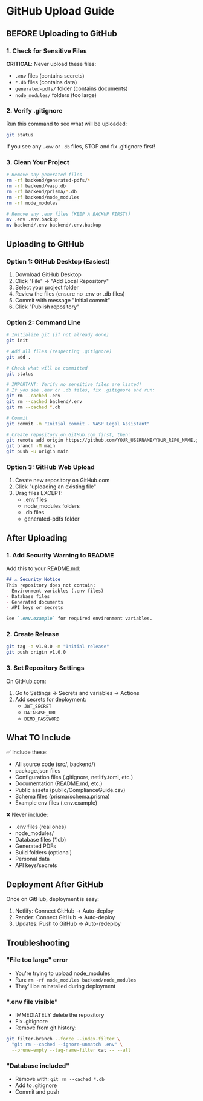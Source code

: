 # GitHub Upload Guide

## BEFORE Uploading to GitHub

### 1. Check for Sensitive Files
**CRITICAL**: Never upload these files:
- `.env` files (contains secrets)
- `*.db` files (contains data)
- `generated-pdfs/` folder (contains documents)
- `node_modules/` folders (too large)

### 2. Verify .gitignore
Run this command to see what will be uploaded:
```bash
git status
```

If you see any `.env` or `.db` files, STOP and fix .gitignore first!

### 3. Clean Your Project
```bash
# Remove any generated files
rm -rf backend/generated-pdfs/*
rm -rf backend/vasp.db
rm -rf backend/prisma/*.db
rm -rf backend/node_modules
rm -rf node_modules

# Remove any .env files (KEEP A BACKUP FIRST!)
mv .env .env.backup
mv backend/.env backend/.env.backup
```

## Uploading to GitHub

### Option 1: GitHub Desktop (Easiest)
1. Download GitHub Desktop
2. Click "File" → "Add Local Repository"
3. Select your project folder
4. Review the files (ensure no .env or .db files)
5. Commit with message "Initial commit"
6. Click "Publish repository"

### Option 2: Command Line
```bash
# Initialize git (if not already done)
git init

# Add all files (respecting .gitignore)
git add .

# Check what will be committed
git status

# IMPORTANT: Verify no sensitive files are listed!
# If you see .env or .db files, fix .gitignore and run:
git rm --cached .env
git rm --cached backend/.env
git rm --cached *.db

# Commit
git commit -m "Initial commit - VASP Legal Assistant"

# Create repository on GitHub.com first, then:
git remote add origin https://github.com/YOUR_USERNAME/YOUR_REPO_NAME.git
git branch -M main
git push -u origin main
```

### Option 3: GitHub Web Upload
1. Create new repository on GitHub.com
2. Click "uploading an existing file"
3. Drag files EXCEPT:
   - .env files
   - node_modules folders
   - .db files
   - generated-pdfs folder

## After Uploading

### 1. Add Security Warning to README
Add this to your README.md:
```markdown
## ⚠️ Security Notice
This repository does not contain:
- Environment variables (.env files)
- Database files
- Generated documents
- API keys or secrets

See `.env.example` for required environment variables.
```

### 2. Create Release
```bash
git tag -a v1.0.0 -m "Initial release"
git push origin v1.0.0
```

### 3. Set Repository Settings
On GitHub.com:
1. Go to Settings → Secrets and variables → Actions
2. Add secrets for deployment:
   - `JWT_SECRET`
   - `DATABASE_URL`
   - `DEMO_PASSWORD`

## What TO Include

✅ Include these:
- All source code (src/, backend/)
- package.json files
- Configuration files (.gitignore, netlify.toml, etc.)
- Documentation (README.md, etc.)
- Public assets (public/ComplianceGuide.csv)
- Schema files (prisma/schema.prisma)
- Example env files (.env.example)

❌ Never include:
- .env files (real ones)
- node_modules/
- Database files (*.db)
- Generated PDFs
- Build folders (optional)
- Personal data
- API keys/secrets

## Deployment After GitHub

Once on GitHub, deployment is easy:
1. Netlify: Connect GitHub → Auto-deploy
2. Render: Connect GitHub → Auto-deploy
3. Updates: Push to GitHub → Auto-redeploy

## Troubleshooting

### "File too large" error
- You're trying to upload node_modules
- Run: `rm -rf node_modules backend/node_modules`
- They'll be reinstalled during deployment

### ".env file visible"
- IMMEDIATELY delete the repository
- Fix .gitignore
- Remove from git history:
```bash
git filter-branch --force --index-filter \
  "git rm --cached --ignore-unmatch .env" \
  --prune-empty --tag-name-filter cat -- --all
```

### "Database included"
- Remove with: `git rm --cached *.db`
- Add to .gitignore
- Commit and push